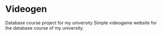 # Videogen
Database course project for my university
Simple videogame website for the database course of my university.
